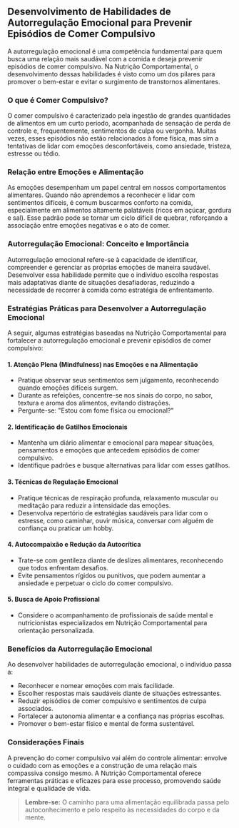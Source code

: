 
## Desenvolvimento de Habilidades de Autorregulação Emocional para Prevenir Episódios de Comer Compulsivo

A autorregulação emocional é uma competência fundamental para quem busca uma relação mais saudável com a comida e deseja prevenir episódios de comer compulsivo. Na Nutrição Comportamental, o desenvolvimento dessas habilidades é visto como um dos pilares para promover o bem-estar e evitar o surgimento de transtornos alimentares.

### O que é Comer Compulsivo?

O comer compulsivo é caracterizado pela ingestão de grandes quantidades de alimentos em um curto período, acompanhada de sensação de perda de controle e, frequentemente, sentimentos de culpa ou vergonha. Muitas vezes, esses episódios não estão relacionados à fome física, mas sim a tentativas de lidar com emoções desconfortáveis, como ansiedade, tristeza, estresse ou tédio.

### Relação entre Emoções e Alimentação

As emoções desempenham um papel central em nossos comportamentos alimentares. Quando não aprendemos a reconhecer e lidar com sentimentos difíceis, é comum buscarmos conforto na comida, especialmente em alimentos altamente palatáveis (ricos em açúcar, gordura e sal). Esse padrão pode se tornar um ciclo difícil de quebrar, reforçando a associação entre emoções negativas e o ato de comer.

### Autorregulação Emocional: Conceito e Importância

Autorregulação emocional refere-se à capacidade de identificar, compreender e gerenciar as próprias emoções de maneira saudável. Desenvolver essa habilidade permite que o indivíduo escolha respostas mais adaptativas diante de situações desafiadoras, reduzindo a necessidade de recorrer à comida como estratégia de enfrentamento.

### Estratégias Práticas para Desenvolver a Autorregulação Emocional

A seguir, algumas estratégias baseadas na Nutrição Comportamental para fortalecer a autorregulação emocional e prevenir episódios de comer compulsivo:

#### 1. **Atenção Plena (Mindfulness) nas Emoções e na Alimentação**
- Pratique observar seus sentimentos sem julgamento, reconhecendo quando emoções difíceis surgem.
- Durante as refeições, concentre-se nos sinais do corpo, no sabor, textura e aroma dos alimentos, evitando distrações.
- Pergunte-se: "Estou com fome física ou emocional?"

#### 2. **Identificação de Gatilhos Emocionais**
- Mantenha um diário alimentar e emocional para mapear situações, pensamentos e emoções que antecedem episódios de comer compulsivo.
- Identifique padrões e busque alternativas para lidar com esses gatilhos.

#### 3. **Técnicas de Regulação Emocional**
- Pratique técnicas de respiração profunda, relaxamento muscular ou meditação para reduzir a intensidade das emoções.
- Desenvolva repertório de estratégias saudáveis para lidar com o estresse, como caminhar, ouvir música, conversar com alguém de confiança ou praticar um hobby.

#### 4. **Autocompaixão e Redução da Autocrítica**
- Trate-se com gentileza diante de deslizes alimentares, reconhecendo que todos enfrentam desafios.
- Evite pensamentos rígidos ou punitivos, que podem aumentar a ansiedade e perpetuar o ciclo do comer compulsivo.

#### 5. **Busca de Apoio Profissional**
- Considere o acompanhamento de profissionais de saúde mental e nutricionistas especializados em Nutrição Comportamental para orientação personalizada.

### Benefícios da Autorregulação Emocional

Ao desenvolver habilidades de autorregulação emocional, o indivíduo passa a:
- Reconhecer e nomear emoções com mais facilidade.
- Escolher respostas mais saudáveis diante de situações estressantes.
- Reduzir episódios de comer compulsivo e sentimentos de culpa associados.
- Fortalecer a autonomia alimentar e a confiança nas próprias escolhas.
- Promover o bem-estar físico e mental de forma sustentável.

### Considerações Finais

A prevenção do comer compulsivo vai além do controle alimentar: envolve o cuidado com as emoções e a construção de uma relação mais compassiva consigo mesmo. A Nutrição Comportamental oferece ferramentas práticas e eficazes para esse processo, promovendo saúde integral e qualidade de vida.

> **Lembre-se:** O caminho para uma alimentação equilibrada passa pelo autoconhecimento e pelo respeito às necessidades do corpo e da mente.
```
